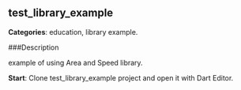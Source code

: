 ## test_library_example

**Categories**: education, library example.

###Description

example of using Area and Speed library.

**Start**:
Clone test_library_example project and open it with Dart Editor.
